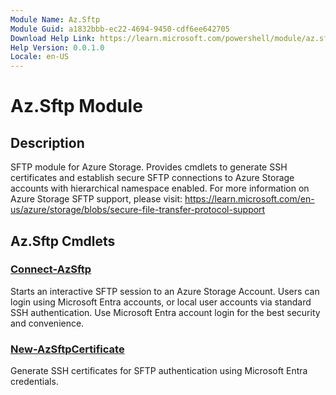 ```yaml
---
Module Name: Az.Sftp
Module Guid: a1832bbb-ec22-4694-9450-cdf6ee642705
Download Help Link: https://learn.microsoft.com/powershell/module/az.sftp
Help Version: 0.0.1.0
Locale: en-US
---
```


# Az.Sftp Module
## Description
SFTP module for Azure Storage. Provides cmdlets to generate SSH certificates and establish secure SFTP connections to Azure Storage accounts with hierarchical namespace enabled. For more information on Azure Storage SFTP support, please visit: https://learn.microsoft.com/en-us/azure/storage/blobs/secure-file-transfer-protocol-support

## Az.Sftp Cmdlets
### [Connect-AzSftp](Connect-AzSftp.md)
Starts an interactive SFTP session to an Azure Storage Account.
Users can login using Microsoft Entra accounts, or local user accounts via standard SSH authentication. Use Microsoft Entra account login for the best security and convenience.

### [New-AzSftpCertificate](New-AzSftpCertificate.md)
Generate SSH certificates for SFTP authentication using Microsoft Entra credentials.